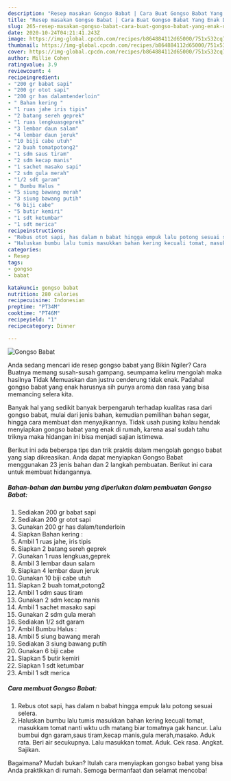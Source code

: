 ```yaml
---
description: "Resep masakan Gongso Babat | Cara Buat Gongso Babat Yang Enak Dan Lezat"
title: "Resep masakan Gongso Babat | Cara Buat Gongso Babat Yang Enak Dan Lezat"
slug: 265-resep-masakan-gongso-babat-cara-buat-gongso-babat-yang-enak-dan-lezat
date: 2020-10-24T04:21:41.243Z
image: https://img-global.cpcdn.com/recipes/b864884112d65000/751x532cq70/gongso-babat-foto-resep-utama.jpg
thumbnail: https://img-global.cpcdn.com/recipes/b864884112d65000/751x532cq70/gongso-babat-foto-resep-utama.jpg
cover: https://img-global.cpcdn.com/recipes/b864884112d65000/751x532cq70/gongso-babat-foto-resep-utama.jpg
author: Millie Cohen
ratingvalue: 3.9
reviewcount: 4
recipeingredient:
- "200 gr babat sapi"
- "200 gr otot sapi"
- "200 gr has dalamtenderloin"
- " Bahan kering "
- "1 ruas jahe iris tipis"
- "2 batang sereh geprek"
- "1 ruas lengkuasgeprek"
- "3 lembar daun salam"
- "4 lembar daun jeruk"
- "10 biji cabe utuh"
- "2 buah tomatpotong2"
- "1 sdm saus tiram"
- "2 sdm kecap manis"
- "1 sachet masako sapi"
- "2 sdm gula merah"
- "1/2 sdt garam"
- " Bumbu Halus "
- "5 siung bawang merah"
- "3 siung bawang putih"
- "6 biji cabe"
- "5 butir kemiri"
- "1 sdt ketumbar"
- "1 sdt merica"
recipeinstructions:
- "Rebus otot sapi, has dalam n babat hingga empuk lalu potong sesuai selera."
- "Haluskan bumbu lalu tumis masukkan bahan kering kecuali tomat, masukkam tomat nanti wktu udh matang biar tomatnya gak hancur. Lalu bumbui dgn garam,saus tiram,kecap manis,gula merah,masako. Aduk rata. Beri air secukupnya. Lalu masukkan tomat. Aduk. Cek rasa. Angkat. Sajikan."
categories:
- Resep
tags:
- gongso
- babat

katakunci: gongso babat 
nutrition: 280 calories
recipecuisine: Indonesian
preptime: "PT34M"
cooktime: "PT46M"
recipeyield: "1"
recipecategory: Dinner

---
```



![Gongso Babat](https://img-global.cpcdn.com/recipes/b864884112d65000/751x532cq70/gongso-babat-foto-resep-utama.jpg)

Anda sedang mencari ide resep gongso babat yang Bikin Ngiler? Cara Buatnya memang susah-susah gampang. seumpama keliru mengolah maka hasilnya Tidak Memuaskan dan justru cenderung tidak enak. Padahal gongso babat yang enak harusnya sih punya aroma dan rasa yang bisa memancing selera kita.

Banyak hal yang sedikit banyak berpengaruh terhadap kualitas rasa dari gongso babat, mulai dari jenis bahan, kemudian pemilihan bahan segar, hingga cara membuat dan menyajikannya. Tidak usah pusing kalau hendak menyiapkan gongso babat yang enak di rumah, karena asal sudah tahu triknya maka hidangan ini bisa menjadi sajian istimewa.




Berikut ini ada beberapa tips dan trik praktis dalam mengolah gongso babat yang siap dikreasikan. Anda dapat menyiapkan Gongso Babat menggunakan 23 jenis bahan dan 2 langkah pembuatan. Berikut ini cara untuk membuat hidangannya.

<!--inarticleads1-->

##### Bahan-bahan dan bumbu yang diperlukan dalam pembuatan Gongso Babat:

1. Sediakan 200 gr babat sapi
1. Sediakan 200 gr otot sapi
1. Gunakan 200 gr has dalam/tenderloin
1. Siapkan  Bahan kering :
1. Ambil 1 ruas jahe, iris tipis
1. Siapkan 2 batang sereh geprek
1. Gunakan 1 ruas lengkuas,geprek
1. Ambil 3 lembar daun salam
1. Siapkan 4 lembar daun jeruk
1. Gunakan 10 biji cabe utuh
1. Siapkan 2 buah tomat,potong2
1. Ambil 1 sdm saus tiram
1. Gunakan 2 sdm kecap manis
1. Ambil 1 sachet masako sapi
1. Gunakan 2 sdm gula merah
1. Sediakan 1/2 sdt garam
1. Ambil  Bumbu Halus :
1. Ambil 5 siung bawang merah
1. Sediakan 3 siung bawang putih
1. Gunakan 6 biji cabe
1. Siapkan 5 butir kemiri
1. Siapkan 1 sdt ketumbar
1. Ambil 1 sdt merica




<!--inarticleads2-->

##### Cara membuat Gongso Babat:

1. Rebus otot sapi, has dalam n babat hingga empuk lalu potong sesuai selera.
1. Haluskan bumbu lalu tumis masukkan bahan kering kecuali tomat, masukkam tomat nanti wktu udh matang biar tomatnya gak hancur. Lalu bumbui dgn garam,saus tiram,kecap manis,gula merah,masako. Aduk rata. Beri air secukupnya. Lalu masukkan tomat. Aduk. Cek rasa. Angkat. Sajikan.




Bagaimana? Mudah bukan? Itulah cara menyiapkan gongso babat yang bisa Anda praktikkan di rumah. Semoga bermanfaat dan selamat mencoba!
